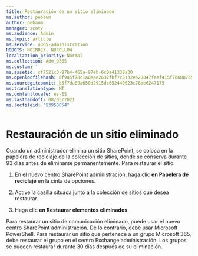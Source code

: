 ```yaml
---
title: Restauración de un sitio eliminado
ms.author: pebaum
author: pebaum
manager: scotv
ms.audience: Admin
ms.topic: article
ms.service: o365-administration
ROBOTS: NOINDEX, NOFOLLOW
localization_priority: Normal
ms.collection: Adm_O365
ms.custom: ''
ms.assetid: cf7521c3-97b4-465a-97eb-6c0a41338a30
ms.openlocfilehash: 8f9a5f78c1a0eae2632fbf7c5132e520847feef415f7b6887d5d7796af720304
ms.sourcegitcommit: b5f7da89a650d2915dc652449623c78be6247175
ms.translationtype: MT
ms.contentlocale: es-ES
ms.lasthandoff: 08/05/2021
ms.locfileid: "53958854"
---
```

# <a name="restore-a-deleted-site"></a>Restauración de un sitio eliminado

Cuando un administrador elimina un sitio SharePoint, se coloca en la papelera de reciclaje de la colección de sitios, donde se conserva durante 93 días antes de eliminarse permanentemente. Para restaurar el sitio:
  
1. En el nuevo centro SharePoint administración, haga clic **en Papelera de reciclaje** en la cinta de opciones. 
    
2. Active la casilla situada junto a la colección de sitios que desea restaurar.
    
3. Haga clic **en Restaurar elementos eliminados**.
    
Para restaurar un sitio de comunicación eliminado, puede usar el nuevo centro SharePoint administración. De lo contrario, debe usar Microsoft PowerShell. Para restaurar un sitio que pertenece a un grupo Microsoft 365, debe restaurar el grupo en el centro Exchange administración. Los grupos se pueden restaurar durante 30 días después de su eliminación.
  

